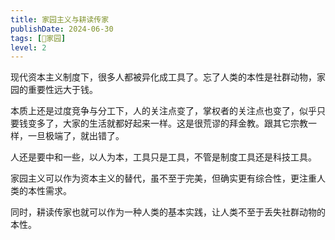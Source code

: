 ```yaml
---
title: 家园主义与耕读传家
publishDate: 2024-06-30
tags: [🏡家园]
level: 2
---
```


现代资本主义制度下，很多人都被异化成工具了。忘了人类的本性是社群动物，家园的重要性远大于钱。

本质上还是过度竞争与分工下，人的关注点变了，掌权者的关注点也变了，似乎只要钱变多了，大家的生活就都好起来一样。这是很荒谬的拜金教。跟其它宗教一样，一旦极端了，就出错了。

人还是要中和一些，以人为本，工具只是工具，不管是制度工具还是科技工具。

家园主义可以作为资本主义的替代，虽不至于完美，但确实更有综合性，更注重人类的本性需求。

同时，耕读传家也就可以作为一种人类的基本实践，让人类不至于丢失社群动物的本性。
